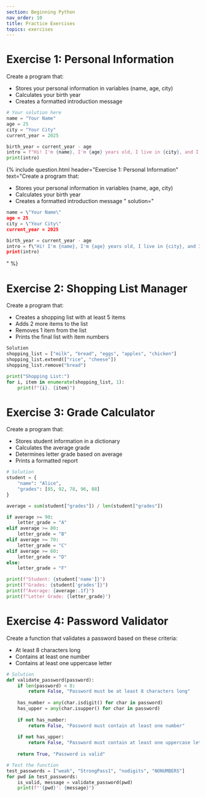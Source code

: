 ```yaml
---
section: Beginning Python
nav_order: 10
title: Practice Exercises
topics: exercises
---
```


# Exercise 1: Personal Information

Create a program that:

- Stores your personal information in variables (name, age, city)
- Calculates your birth year
- Creates a formatted introduction message

```python
# Your solution here
name = "Your Name"
age = 25
city = "Your City"
current_year = 2025

birth_year = current_year - age
intro = f"Hi! I'm {name}, I'm {age} years old, I live in {city}, and I was born in {birth_year}."
print(intro)
```

{% include question.html header="Exercise 1: Personal Information" text="Create a program that:

- Stores your personal information in variables (name, age, city)
- Calculates your birth year
- Creates a formatted introduction message
" solution="
```python
name = \"Your Name\"
age = 25
city = \"Your City\"
current_year = 2025

birth_year = current_year - age
intro = f\"Hi! I'm {name}, I'm {age} years old, I live in {city}, and I was born in {birth_year}.\"
print(intro)
```
" %}

# Exercise 2: Shopping List Manager

Create a program that:

- Creates a shopping list with at least 5 items
- Adds 2 more items to the list
- Removes 1 item from the list
- Prints the final list with item numbers

```python
Solution
shopping_list = ["milk", "bread", "eggs", "apples", "chicken"]
shopping_list.extend(["rice", "cheese"])
shopping_list.remove("bread")

print("Shopping List:")
for i, item in enumerate(shopping_list, 1):
    print(f"{i}. {item}")
```

# Exercise 3: Grade Calculator

Create a program that:

- Stores student information in a dictionary
- Calculates the average grade
- Determines letter grade based on average
- Prints a formatted report

```python
# Solution
student = {
    "name": "Alice",
    "grades": [85, 92, 78, 96, 88]
}

average = sum(student["grades"]) / len(student["grades"])

if average >= 90:
    letter_grade = "A"
elif average >= 80:
    letter_grade = "B"
elif average >= 70:
    letter_grade = "C"
elif average >= 60:
    letter_grade = "D"
else:
    letter_grade = "F"

print(f"Student: {student['name']}")
print(f"Grades: {student['grades']}")
print(f"Average: {average:.1f}")
print(f"Letter Grade: {letter_grade}")
```

# Exercise 4: Password Validator

Create a function that validates a password based on these criteria:

- At least 8 characters long
- Contains at least one number
- Contains at least one uppercase letter

```python
# Solution
def validate_password(password):
    if len(password) < 8:
        return False, "Password must be at least 8 characters long"
    
    has_number = any(char.isdigit() for char in password)
    has_upper = any(char.isupper() for char in password)
    
    if not has_number:
        return False, "Password must contain at least one number"
    
    if not has_upper:
        return False, "Password must contain at least one uppercase letter"
    
    return True, "Password is valid"

# Test the function
test_passwords = ["weak", "StrongPass1", "nodigits", "NONUMBERS"]
for pwd in test_passwords:
    is_valid, message = validate_password(pwd)
    print(f"'{pwd}': {message}")
```
